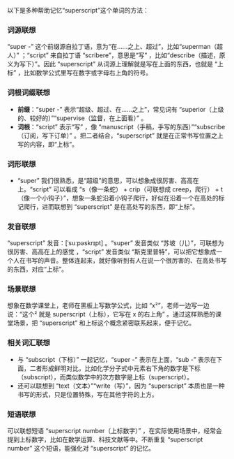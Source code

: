 以下是多种帮助记忆“superscript”这个单词的方法：

### 词源联想
“super -” 这个前缀源自拉丁语，意为“在……之上、超过”，比如“superman（超人）” ；“script” 来自拉丁语 “scribere”，意思是“写” ，比如“describe（描述，原义为写下）”。因此 “superscript” 从词源上理解就是写在上面的东西，也就是 “上标” ，比如数学公式里写在数字或字母右上角的符号。

### 词根词缀联想
 - **前缀**：“super -” 表示“超级、超过、在……之上”，常见词有 “superior（上级的、较好的）”“supervise（监督，在上面看）” 。
 - **词根**：“script” 表示“写” ，像 “manuscript（手稿，手写的东西）”“subscribe（订阅，写下订单）” 。把二者结合，“superscript” 就是在正常书写位置之上写的内容，即“上标”。

### 词形联想
 - “super” 我们很熟悉，是“超级”的意思，可以想象成很厉害、高高在上。“script” 可以看成 “s（像一条蛇） + crip（可联想成 creep，爬行） + t（像一个小钩子）”，想象一条蛇沿着小钩子爬行，好似在沿着一个在高处的标记爬行，进而联想到 “superscript” 是在高处写的东西，即“上标”。

### 发音联想
“superscript” 发音：[ˈsuːpəskrɪpt] 。“super” 发音类似 “苏坡（儿）”，可联想为很厉害、高高在上的感觉 ，“script” 发音类似 “斯克里普特”，可以把它想象成一个人在书写的声音。整体连起来，就好像听到有人在说一个很厉害的、在高处书写的东西，对应“上标”。

### 场景联想
想象在数学课堂上，老师在黑板上写数学公式，比如 “x²”，老师一边写一边说：“这个² 就是 superscript（上标），它写在 x 的右上角” 。通过这样熟悉的课堂场景，把 “superscript” 和上标这个概念紧密联系起来，便于记忆。

### 相关词汇联想
 - 与 “subscript（下标）” 一起记忆，“super -” 表示在上面，“sub -” 表示在下面，二者形成鲜明对比，比如化学分子式中元素右下角的数字是下标（subscript），而类似数学中的次方数字是上标（superscript）。
 - 还可以联想到 “text（文本）”“write（写）”，因为 “superscript” 本质也是一种书写的形式，只是位置特殊，写在其他字符的上方。

### 短语联想
可以联想短语 “superscript number（上标数字）” ，在实际使用场景中，经常会提到上标数字，比如在数学运算、科技文献等中。不断重复 “superscript number” 这个短语，能强化对 “superscript” 的记忆。 
